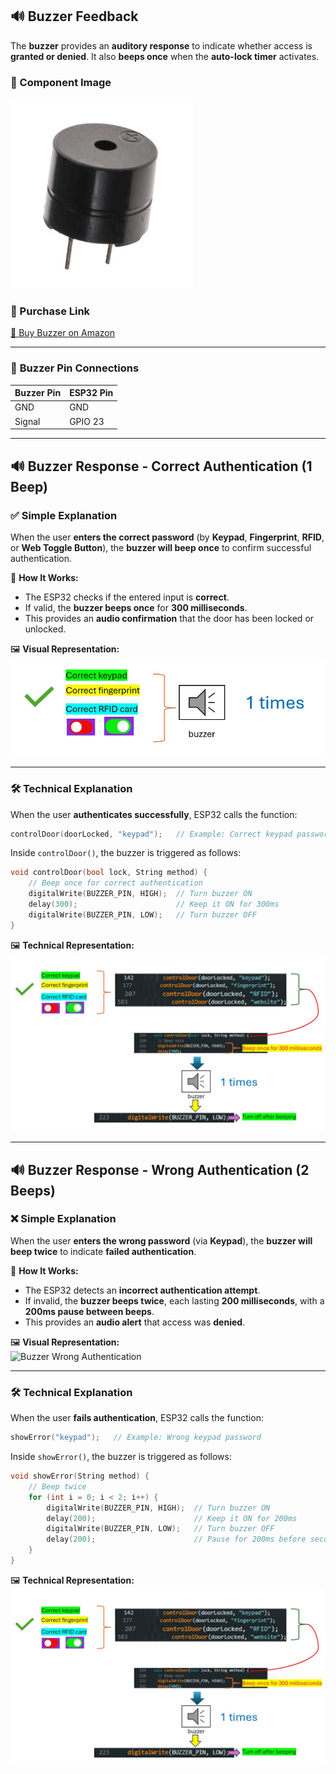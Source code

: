 ## 🔊 Buzzer Feedback

The **buzzer** provides an **auditory response** to indicate whether access is **granted or denied**. It also **beeps once** when the **auto-lock timer** activates.

### 📸 Component Image
![Buzzer Component](https://github.com/Hotsunlok/ESP32-smart-door-system/blob/d2b32e912f32f6dad561519f2477efcfb5e3b2b2/%E8%9E%A2%E5%B9%95%E6%93%B7%E5%8F%96%E7%95%AB%E9%9D%A2%202025-01-30%20054809.jpg)


### 🛒 Purchase Link
[🔗 Buy Buzzer on Amazon](https://www.amazon.co.uk/Buzzer-Electromagnetic-Active-Electronic-Directly/dp/B07Y653F2S)

---
### 📌 **Buzzer Pin Connections**
| **Buzzer Pin** | **ESP32 Pin** |
|--------------|------------|
| GND          | GND        |
| Signal       | GPIO 23    |

---
## 🔊 Buzzer Response - Correct Authentication (1 Beep)

### ✅ **Simple Explanation**
When the user **enters the correct password** (by **Keypad**, **Fingerprint**, **RFID**, or **Web Toggle Button**), the **buzzer will beep once** to confirm successful authentication.

📌 **How It Works:**  
- The ESP32 checks if the entered input is **correct**.  
- If valid, the **buzzer beeps once** for **300 milliseconds**.  
- This provides an **audio confirmation** that the door has been locked or unlocked.

🖼 **Visual Representation:**  
![Buzzer Confirmation](https://github.com/Hotsunlok/ESP32-smart-door-system/blob/5fcc2037695b521aef675372914df5a86b403ccd/%E8%9E%A2%E5%B9%95%E6%93%B7%E5%8F%96%E7%95%AB%E9%9D%A2%202025-01-30%20072436.jpg)  

---

### 🛠 **Technical Explanation**
When the user **authenticates successfully**, ESP32 calls the function:

```cpp
controlDoor(doorLocked, "keypad");   // Example: Correct keypad password
```
Inside `controlDoor()`, the buzzer is triggered as follows:
```cpp
void controlDoor(bool lock, String method) {
    // Beep once for correct authentication
    digitalWrite(BUZZER_PIN, HIGH);  // Turn buzzer ON
    delay(300);                      // Keep it ON for 300ms
    digitalWrite(BUZZER_PIN, LOW);   // Turn buzzer OFF
}
```
🖼 **Technical Representation:** 
![Buzzer Technical Flowchart](https://github.com/Hotsunlok/ESP32-smart-door-system/blob/6f1cfeabb119c8fc78823351eb587660b3ef315f/buzzertechnical.jpg)

---
## 🔊 Buzzer Response - Wrong Authentication (2 Beeps)

### ❌ **Simple Explanation**
When the user **enters the wrong password** (via **Keypad**), the **buzzer will beep twice** to indicate **failed authentication**.

📌 **How It Works:**  
- The ESP32 detects an **incorrect authentication attempt**.  
- If invalid, the **buzzer beeps twice**, each lasting **200 milliseconds**, with a **200ms pause between beeps**.  
- This provides an **audio alert** that access was **denied**.

🖼 **Visual Representation:**  
![Buzzer Wrong Authentication](docs/images/buzzer_wrong_simple.png)

---

### 🛠 **Technical Explanation**
When the user **fails authentication**, ESP32 calls the function:

```cpp
showError("keypad");   // Example: Wrong keypad password
```
Inside `showError()`, the buzzer is triggered as follows:
```cpp
void showError(String method) {
    // Beep twice
    for (int i = 0; i < 2; i++) {
        digitalWrite(BUZZER_PIN, HIGH);  // Turn buzzer ON
        delay(200);                      // Keep it ON for 200ms
        digitalWrite(BUZZER_PIN, LOW);   // Turn buzzer OFF
        delay(200);                      // Pause for 200ms before second beep
    }
}
```
🖼 **Technical Representation:** 
![Buzzer Technical Flowchart](https://github.com/Hotsunlok/ESP32-smart-door-system/blob/6f1cfeabb119c8fc78823351eb587660b3ef315f/buzzertechnical.jpg)
